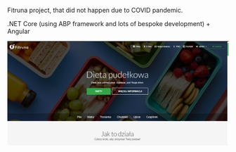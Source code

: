 Fitruna project, that did not happen due to COVID pandemic.

.NET Core (using ABP framework and lots of bespoke development) + Angular 

<p align="center">
   <img alt="Front page of Fitruna" src="122895624_717892629140624_3407753956310616095_n.png" />
</p>
